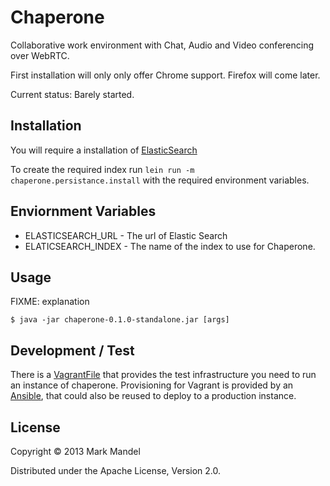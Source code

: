 # Chaperone

Collaborative work environment with Chat, Audio and Video conferencing over WebRTC.

First installation will only only offer Chrome support. Firefox will come later.

Current status: Barely started.

## Installation

You will require a installation of [ElasticSearch](http://www.elasticsearch.org/)

To create the required index run `lein run -m chaperone.persistance.install` with the required environment variables.

## Enviornment Variables

 - ELASTICSEARCH_URL - The url of Elastic Search
 - ELATICSEARCH_INDEX - The name of the index to use for Chaperone.

## Usage

FIXME: explanation

    $ java -jar chaperone-0.1.0-standalone.jar [args]

## Development / Test

There is a [VagrantFile](http://www.vagrantup.com/) that provides the test infrastructure you need to run an instance of chaperone.
Provisioning for Vagrant is provided by an [Ansible](http://www.ansibleworks.com/), that could also be reused to deploy to a production
instance.

## License

Copyright © 2013 Mark Mandel

Distributed under the Apache License, Version 2.0.
